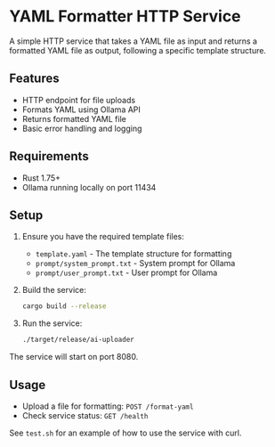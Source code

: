 # YAML Formatter HTTP Service

A simple HTTP service that takes a YAML file as input and returns a formatted YAML file as output, following a specific template structure.

## Features

- HTTP endpoint for file uploads
- Formats YAML using Ollama API
- Returns formatted YAML file
- Basic error handling and logging

## Requirements

- Rust 1.75+
- Ollama running locally on port 11434

## Setup

1. Ensure you have the required template files:

   - `template.yaml` - The template structure for formatting
   - `prompt/system_prompt.txt` - System prompt for Ollama
   - `prompt/user_prompt.txt` - User prompt for Ollama

2. Build the service:

   ```bash
   cargo build --release
   ```

3. Run the service:

   ```bash
   ./target/release/ai-uploader
   ```

The service will start on port 8080.

## Usage

- Upload a file for formatting: `POST /format-yaml`
- Check service status: `GET /health`

See `test.sh` for an example of how to use the service with curl.
